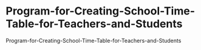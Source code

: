 # Program-for-Creating-School-Time-Table-for-Teachers-and-Students
Program-for-Creating-School-Time-Table-for-Teachers-and-Students

